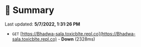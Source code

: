# 📖 Summary
Last updated: **5/7/2022, 1:31:26 PM**

- `GET` [https://Bhadwa-sala.toxicblte.repl.co](https://Bhadwa-sala.toxicblte.repl.co) - **Down** (2328ms)
